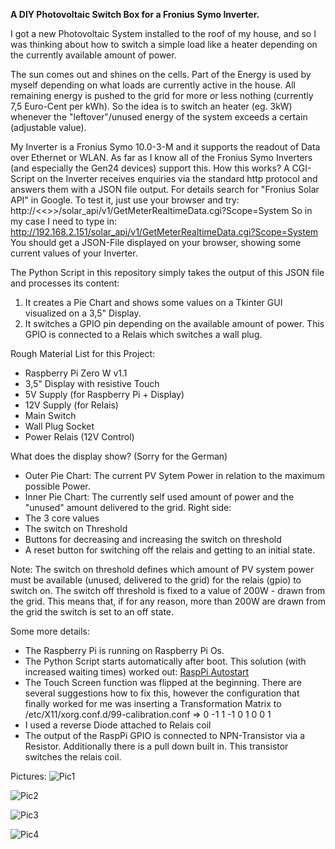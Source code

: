 **A DIY Photovoltaic Switch Box for a Fronius Symo Inverter.**

I got a new Photovoltaic System installed to the roof of my house, and so I was thinking 
about how to switch a simple load like a heater depending on the currently available amount of power.

The sun comes out and shines on the cells. Part of the Energy is used by myself depending on what loads are currently active in the house. All remaining energy is pushed to the grid for more or less nothing (currently 7,5 Euro-Cent per kWh). So the idea is to switch an heater (eg. 3kW) whenever the "leftover"/unused energy of the system exceeds a certain (adjustable value).

My Inverter is a Fronius Symo 10.0-3-M and it supports the readout of Data over Ethernet or WLAN. As far as I know all of the Fronius Symo Inverters (and especially the Gen24 devices) support this.
How this works? A CGI-Script on the Inverter receives enquiries via the standard http protocol and answers them with a JSON file output.
For details search for "Fronius Solar API" in Google.
To test it, just use your browser and try: http://<<<IP-ADDRESS OF INVERTER>>>/solar_api/v1/GetMeterRealtimeData.cgi?Scope=System
So in my case I need to type in: http://192.168.2.151/solar_api/v1/GetMeterRealtimeData.cgi?Scope=System
You should get a JSON-File displayed on your browser, showing some current values of your Inverter.

The Python Script in this repository simply takes the output of this JSON file and processes its content:
1. It creates a Pie Chart and shows some values on a Tkinter GUI visualized on a 3,5" Display. 
2. It switches a GPIO pin depending on the available amount of power. This GPIO is connected to a Relais which switches
a wall plug.

Rough Material List for this Project:
- Raspberry Pi Zero W v1.1 
- 3,5" Display with resistive Touch
- 5V Supply (for Raspberry Pi + Display)
- 12V Supply (for Relais)
- Main Switch
- Wall Plug Socket
- Power Relais (12V Control)

What does the display show? (Sorry for the German)
- Outer Pie Chart: The current PV Sytem Power in relation to the maximum possible Power.
- Inner Pie Chart: The currently self used amount of power and the "unused" amount delivered to the grid.
Right side:
- The 3 core values
- The switch on Threshold
- Buttons for decreasing and increasing the switch on threshold
- A reset button for switching off the relais and getting to an initial state.

Note: The switch on threshold defines which amount of PV system power must be available (unused, delivered to the grid)
for the relais (gpio) to switch on. The switch off threshold is fixed to a value of 200W - drawn from the grid. This means that, if for any reason, more than 200W are drawn from the grid the switch is set to an off state.

Some more details:
- The Raspberry Pi is running on Raspberry Pi Os.
- The Python Script starts automatically after boot. This solution (with increased waiting times) worked out: [RaspPi Autostart](https://forums.raspberrypi.com/viewtopic.php?t=236186 "RaspPi Autostart")
- The Touch Screen function was flipped at the beginning. There are several suggestions
how to fix this, however the configuration that finally worked for me was inserting
a Transformation Matrix to /etc/X11/xorg.conf.d/99-calibration.conf => 0 -1 1 -1 0 1 0 0 1
- I used a reverse Diode attached to Relais coil 
- The output of the RaspPi GPIO is connected to NPN-Transistor via a Resistor. Additionally there is a pull down built in. This transistor switches the relais coil.

Pictures:
![Pic1](https://github.com/HansWurstfromBavaria/Photovoltaic-Switch/blob/main/Pictures/1.JPG?raw=true)

![Pic2](https://github.com/HansWurstfromBavaria/Photovoltaic-Switch/blob/main/Pictures/2.JPG?raw=true)

![Pic3](https://github.com/HansWurstfromBavaria/Photovoltaic-Switch/blob/main/Pictures/3.JPG?raw=true)

![Pic4](https://github.com/HansWurstfromBavaria/Photovoltaic-Switch/blob/main/Pictures/4.JPG?raw=true)